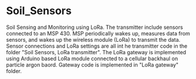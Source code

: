 # Soil_Sensors

Soil Sensing and Monitoring using LoRa. The transmitter include sensors connected to an MSP 430. MSP periodically wakes up, measures data from sensors, and wakes up the wireless module (LoRa) to transmit the data. Sensor connections and LoRa settings are all int he transmitter code in the folder "Soil Sensors, LoRa transmitter". The LoRa gateway is implemented using Arduino based LoRa module connected to a cellular backhaul on particle argon baord. Gateway code is implemented in "LoRa gateway" folder. 
